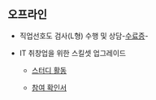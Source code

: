 ## 오프라인

   * 직업선호도 검사(L형) 수행 및 상담-[수료증](./offline1.jpg)-

   * IT 취창업을 위한 스킬셋 업그레이드
       * [스터디 활동](./offline2_1.pdf)

       * [참여 확인서](./offline2_1.pdf)
